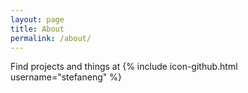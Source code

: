 ```yaml
---
layout: page
title: About
permalink: /about/
---
```


Find projects and things at
{% include icon-github.html username="stefaneng" %}

